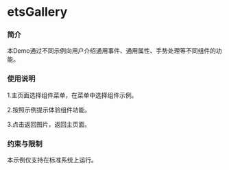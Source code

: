 #  etsGallery

### 简介

本Demo通过不同示例向用户介绍通用事件、通用属性、手势处理等不同组件的功能。

### 使用说明

1.主页面选择组件菜单，在菜单中选择组件示例。

2.按照示例提示体验组件功能。

3.点击返回图片，返回主页面。

### 约束与限制

本示例仅支持在标准系统上运行。